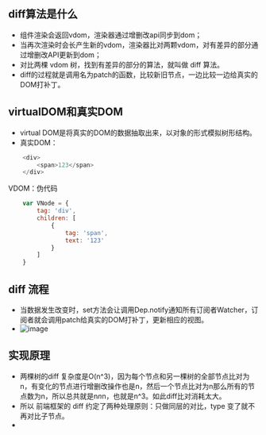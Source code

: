 ## diff算法是什么
+ 组件渲染会返回vdom，渲染器通过增删改api同步到dom；
+ 当再次渲染时会长产生新的vdom，渲染器比对两颗vdom，对有差异的部分通过增删改API更新到dom；
+ 对比两棵 vdom 树，找到有差异的部分的算法，就叫做 diff 算法。
+ diff的过程就是调用名为patch的函数，比较新旧节点，一边比较一边给真实的DOM打补丁。

## virtualDOM和真实DOM
+ virtual DOM是将真实的DOM的数据抽取出来，以对象的形式模拟树形结构。
+ 真实DOM：
```js
    <div>
        <span>123</span>
    </div>
```
VDOM：伪代码
```js
    var VNode = {
        tag: 'div',
        children: [
            {
                tag: 'span',
                text: '123'
            }
        ]
    }
```

## diff 流程
+ 当数据发生改变时，set方法会让调用Dep.notify通知所有订阅者Watcher，订阅者就会调用patch给真实的DOM打补丁，更新相应的视图。
+ ![image](https://p1-jj.byteimg.com/tos-cn-i-t2oaga2asx/gold-user-assets/2018/5/19/163777930be304eb~tplv-t2oaga2asx-zoom-in-crop-mark:3024:0:0:0.awebp)

## 实现原理 
+ 两棵树的diff 复杂度是O(n^3)，因为每个节点和另一棵树的全部节点比对为n，有变化的节点进行增删改操作也是n，然后一个节点比对为n那么所有的节点数为n，所以总共就是n*n*n，也就是n^3。如此diff比对消耗太大。
+ 所以 前端框架的 diff 约定了两种处理原则：只做同层的对比，type 变了就不再对比子节点。
+ 



